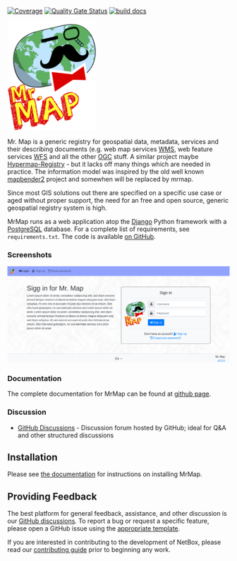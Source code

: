 [![Coverage](https://sonarcloud.io/api/project_badges/measure?project=mrmap-community_backend&metric=coverage)](https://sonarcloud.io/dashboard?id=mrmap-community_backend)
[![Quality Gate Status](https://sonarcloud.io/api/project_badges/measure?project=mrmap-community_backend&metric=alert_status)](https://sonarcloud.io/dashboard?id=mrmap-community_backend)
[![build docs](https://github.com/mrmap-community/mrmap/actions/workflows/publish_docs.yml/badge.svg)](https://mrmap-community.github.io/mrmap/)

<img src="https://github.com/mrmap-community/mrmap/blob/master/mrmap/MrMap/static/images/mr_map.png" width="200">

Mr. Map is a generic registry for geospatial data, metadata, services and their describing documents (e.g. web map services [WMS](https://www.opengeospatial.org/standards/wms), web feature services [WFS](https://www.opengeospatial.org/standards/wfs) and all the other [OGC](http://www.opengeospatial.org/) stuff. A similar project maybe [Hypermap-Registry](http://cga-harvard.github.io/Hypermap-Registry/) - but it lacks off many things which are needed in practice. The information model was inspired by the old well known [mapbender2](https://github.com/mrmap-community/Mapbender2.8) project and somewhen will be replaced by mrmap.

Since most GIS solutions out there are specified on a specific use case or aged without proper support, the need for an free and open source, generic geospatial registry system is high.

MrMap runs as a web application atop the [Django](https://www.djangoproject.com/)
Python framework with a [PostgreSQL](https://www.postgresql.org/) database. For a
complete list of requirements, see `requirements.txt`. The code is available [on GitHub](https://github.com/mrmap-community/mrmap).



### Screenshots

<img src="https://github.com/mrmap-community/mrmap/blob/master/docs/source/images/mrmap_loginpage.png">

### Documentation

The complete documentation for MrMap can be found at [github page](https://mrmap-community.github.io/mrmap/develop/). 

### Discussion

* [GitHub Discussions](https://github.com/mrmap-community/mrmap/discussions) - Discussion forum hosted by GitHub; ideal for Q&A and other structured discussions


## Installation

Please see [the documentation](https://mrmap-community.github.io/mrmap/) for
instructions on installing MrMap.

## Providing Feedback

The best platform for general feedback, assistance, and other discussion is our
[GitHub discussions](https://github.com/mrmap-community/mrmap/discussions).
To report a bug or request a specific feature, please open a GitHub issue using
the [appropriate template](https://github.com/mrmap-community/mrmap/issues/new/choose).

If you are interested in contributing to the development of NetBox, please read
our [contributing guide](CONTRIBUTING.md) prior to beginning any work.

